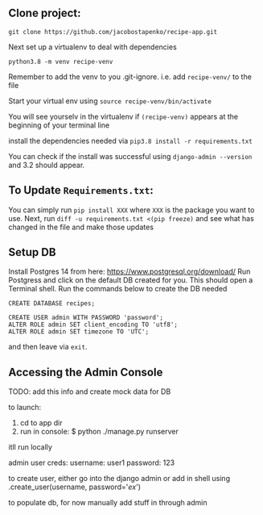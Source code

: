 
## Clone project:

```git clone https://github.com/jacobostapenko/recipe-app.git```

Next set up a virtualenv to deal with dependencies

```python3.8 -m venv recipe-venv```

Remember to add the venv to you .git-ignore. i.e. add `recipe-venv/` to the file

Start your virtual env using
```source recipe-venv/bin/activate```

You will see yourselv in the virtualenv if `(recipe-venv)` appears at the beginning of your terminal line

install the dependencies needed via `pip3.8 install -r requirements.txt`

You can check if the install was successful using `django-admin --version` and 3.2 should appear.

## To Update `Requirements.txt`:
You can simply run `pip install XXX` where `XXX` is the package you want to use. Next, run
 `diff -u requirements.txt <(pip freeze)` and see what has changed in the file and make those updates

## Setup DB

Install Postgres 14 from here: https://www.postgresql.org/download/
Run Postgress and click on the default DB created for you. This should open a Terminal shell. Run the commands below to
create the DB needed

```CREATE DATABASE recipes;```

```
CREATE USER admin WITH PASSWORD 'password';
ALTER ROLE admin SET client_encoding TO 'utf8';
ALTER ROLE admin SET timezone TO 'UTC';
```
and then leave via `exit`.

## Accessing the Admin Console
TODO: add this info and create mock data for DB


to launch:
1. cd to app dir
2. run in console: $ python ./manage.py runserver

itll run locally

admin user creds:
username: user1 password: 123

to create user, either go into the django admin or add in shell using .create_user(username, password='_ex_')


to populate db, for now manually add stuff in through admin 


